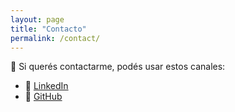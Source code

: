 ```yaml
---
layout: page
title: "Contacto"
permalink: /contact/
---
```

📧 Si querés contactarme, podés usar estos canales:

- 💼 [LinkedIn](https://www.linkedin.com/in/cristian-huscht)
- 🐙 [GitHub](https://github.com/utz-security)
